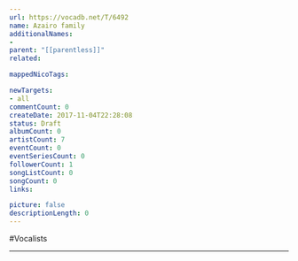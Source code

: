 ```yaml
---
url: https://vocadb.net/T/6492
name: Azairo family
additionalNames: 
- 
parent: "[[parentless]]"
related:

mappedNicoTags:

newTargets:
- all
commentCount: 0
createDate: 2017-11-04T22:28:08
status: Draft
albumCount: 0
artistCount: 7
eventCount: 0
eventSeriesCount: 0
followerCount: 1
songListCount: 0
songCount: 0
links: 

picture: false
descriptionLength: 0
---
```


#Vocalists



---

